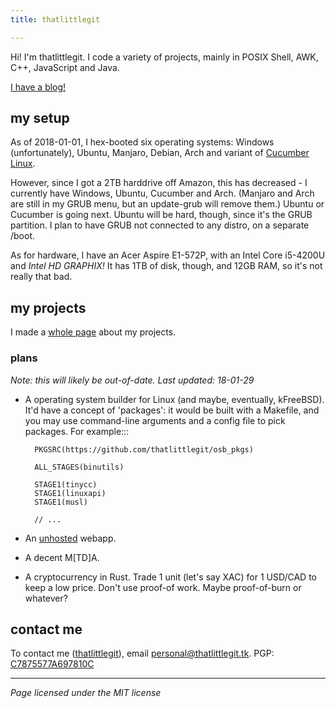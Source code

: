 ```yaml
---
title: thatlittlegit

---
```


Hi! I'm thatlittlegit. I code a variety of projects, mainly in POSIX Shell,
AWK, C++, JavaScript and Java.

[I have a blog!](blog)

## my setup
As of 2018-01-01, I hex-booted six operating systems: Windows (unfortunately),
Ubuntu, Manjaro, Debian, Arch and variant of
[Cucumber Linux](https://cucumberlinux.com/).

However, since I got a 2TB harddrive off
Amazon, this has decreased - I currently have Windows, Ubuntu, Cucumber and
Arch. (Manjaro and Arch are still in my GRUB menu, but an update-grub will
remove them.) Ubuntu or Cucumber is going next. Ubuntu will be hard, though,
since it's the GRUB partition. I plan to have GRUB not connected to any distro,
on a separate /boot.

As for hardware, I have an Acer Aspire E1-572P, with an Intel Core i5-4200U
and *Intel HD GRAPHIX!* It has 1TB of disk, though, and 12GB RAM, so it's
not really that bad.

## my projects
I made a [whole page](https://thatlittlegit.github.io/projects) about my projects.

### plans
*Note: this will likely be out-of-date. Last updated: 18-01-29*

- A operating system builder for Linux (and maybe, eventually, kFreeBSD). It'd
  have a concept of 'packages': it would be built with a Makefile, and you
  may use command-line arguments and a config file to pick packages. For
  example:::

        PKGSRC(https://github.com/thatlittlegit/osb_pkgs)

        ALL_STAGES(binutils)

        STAGE1(tinycc)
        STAGE1(linuxapi)
        STAGE1(musl)

        // ...

- An [unhosted](https://unhosted.org) webapp.
- A decent M[TD]A.
- A cryptocurrency in Rust. Trade 1 unit (let's say XAC) for 1 USD/CAD to
  keep a low price. Don't use proof-of work. Maybe proof-of-burn or whatever?

## contact me
<p class="h-card">
	To contact
	<span class="p-sex p-gender-identity"><!--sneaky!-->m</span>e
	(<a class="p-name p-nickname u-url" href="/">thatlittlegit</a>),
	email
	<a class="u-email u-uid" href="mailto:personal@thatlittlegit.tk">personal@thatlittlegit.tk</a>.
	PGP: <a class="p-key" href="https://pgp.mit.edu/pks/lookup?op=get&search=0xC7875577A697810C">C7875577A697810C</a>

---
*Page licensed under the MIT license*
